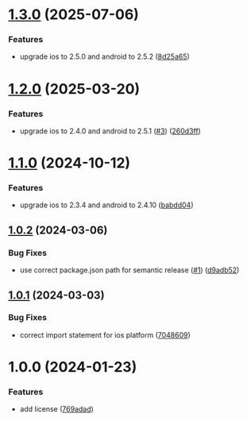 # [1.3.0](https://github.com/appylar/published-unity-sdk/compare/v1.2.0...v1.3.0) (2025-07-06)


### Features

* upgrade ios to 2.5.0 and android to 2.5.2 ([8d25a65](https://github.com/appylar/published-unity-sdk/commit/8d25a65a7e200d14726a9eba7396f015e873c84e))

# [1.2.0](https://github.com/appylar/published-unity-sdk/compare/v1.1.0...v1.2.0) (2025-03-20)


### Features

* upgrade ios to 2.4.0 and android to 2.5.1 ([#3](https://github.com/appylar/published-unity-sdk/issues/3)) ([260d3ff](https://github.com/appylar/published-unity-sdk/commit/260d3ff338a9ef79a645dc1cd82914f1b9eb0101))

# [1.1.0](https://github.com/appylar/published-unity-sdk/compare/v1.0.2...v1.1.0) (2024-10-12)


### Features

* upgrade ios to 2.3.4 and android to 2.4.10 ([babdd04](https://github.com/appylar/published-unity-sdk/commit/babdd04ddc391787012cdfb6bcb8fdb9d687ceeb))

## [1.0.2](https://github.com/appylar/published-unity-sdk/compare/v1.0.1...v1.0.2) (2024-03-06)


### Bug Fixes

* use correct package.json path for semantic release ([#1](https://github.com/appylar/published-unity-sdk/issues/1)) ([d9adb52](https://github.com/appylar/published-unity-sdk/commit/d9adb52f6afdb9984beea23363f767457e92a835))

## [1.0.1](https://github.com/appylar/published-unity-sdk/compare/v1.0.0...v1.0.1) (2024-03-03)


### Bug Fixes

* correct import statement for ios platform ([7048609](https://github.com/appylar/published-unity-sdk/commit/704860916d6524ec08bdb9a46ef087e0e321a779))

# 1.0.0 (2024-01-23)


### Features

* add license ([769adad](https://github.com/appylar/published-unity-sdk/commit/769adad2ec2b413f868bf72fd3832b2644dae872))
